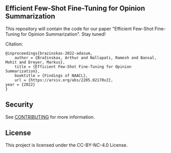 ## Efficient Few-Shot Fine-Tuning for Opinion Summarization

This repository will contain the code for our paper "Efficient
Few-Shot Fine-Tuning for Opinion Summarization". Stay tuned!

Citation:

    @inproceedings{brazinskas-2022-adasum,
        author = {Bražinskas, Arthur and Nallapati, Ramesh and Bansal, Mohit and Dreyer, Markus},
        title = {Efficient Few-Shot Fine-Tuning for Opinion Summarization},
        booktitle = {Findings of NAACL},
        url = {https://arxiv.org/abs/2205.02170v2},
	year = {2022}
    }


## Security

See [CONTRIBUTING](CONTRIBUTING.md#security-issue-notifications) for more information.

## License

This project is licensed under the CC-BY-NC-4.0 License.
